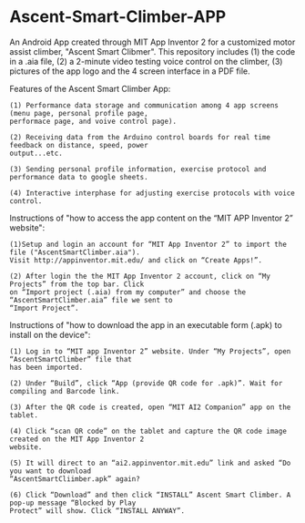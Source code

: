 # Ascent-Smart-Climber-APP
An Android App created through MIT App Inventor 2 for a customized motor assist climber, "Ascent Smart Clibmer". This repository includes (1) the code in a .aia file, (2) a 2-minute video testing voice control on the climber, (3) pictures of the app logo and the 4 screen interface in a PDF file.

Features of the Ascent Smart Climber App:
```
(1) Performance data storage and communication among 4 app screens (menu page, personal profile page, 
performace page, and voive control page).

(2) Receiving data from the Arduino control boards for real time feedback on distance, speed, power 
output...etc.

(3) Sending personal profile information, exercise protocol and performance data to google sheets.

(4) Interactive interphase for adjusting exercise protocols with voice control.
```

Instructions of "how to access the app content on the “MIT APP Inventor 2” website":
```
(1)Setup and login an account for “MIT App Inventor 2” to import the file ("AscentSmartClimber.aia").
Visit http://appinventor.mit.edu/ and click on “Create Apps!”.

(2) After login the the MIT App Inventor 2 account, click on “My Projects” from the top bar. Click 
on “Import project (.aia) from my computer” and choose the “AscentSmartClimber.aia” file we sent to 
“Import Project”. 
```

Instructions of "how to download the app in an executable form (.apk) to install on the device":
```
(1) Log in to “MIT app Inventor 2” website. Under “My Projects”, open “AscentSmartClimber” file that 
has been imported.

(2) Under “Build”, click “App (provide QR code for .apk)”. Wait for compiling and Barcode link. 

(3) After the QR code is created, open “MIT AI2 Companion” app on the tablet. 

(4) Click “scan QR code” on the tablet and capture the QR code image created on the MIT App Inventor 2 
website. 

(5) It will direct to an “ai2.appinventor.mit.edu” link and asked “Do you want to download 
“AscentSmartCliimber.apk” again?  

(6) Click “Download” and then click “INSTALL” Ascent Smart Climber. A pop-up message “Blocked by Play 
Protect” will show. Click “INSTALL ANYWAY”. 
```
